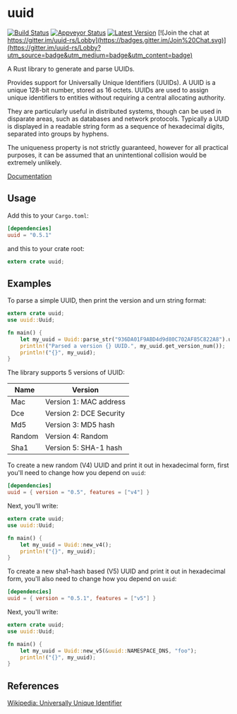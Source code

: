 uuid
====

[![Build Status](https://travis-ci.org/uuid-rs/uuid.svg?branch=master)](https://travis-ci.org/uuid-rs/uuid) [![Appveyor Status](https://ci.appveyor.com/api/projects/status/github/uuid-rs/uuid?branch=master&svg=true)](https://ci.appveyor.com/project/KodrAus/uuid) [![Latest Version](https://img.shields.io/crates/v/uuid.svg)](https://crates.io/crates/uuid) [![Join the chat at https://gitter.im/uuid-rs/Lobby](https://badges.gitter.im/Join%20Chat.svg)](https://gitter.im/uuid-rs/Lobby?utm_source=badge&utm_medium=badge&utm_content=badge)

A Rust library to generate and parse UUIDs.

Provides support for Universally Unique Identifiers (UUIDs). A UUID is a unique
128-bit number, stored as 16 octets. UUIDs are used to assign unique identifiers
to entities without requiring a central allocating authority.

They are particularly useful in distributed systems, though can be used in
disparate areas, such as databases and network protocols. Typically a UUID is
displayed in a readable string form as a sequence of hexadecimal digits,
separated into groups by hyphens.

The uniqueness property is not strictly guaranteed, however for all practical
purposes, it can be assumed that an unintentional collision would be extremely
unlikely.

[Documentation](https://docs.rs/uuid)

## Usage

Add this to your `Cargo.toml`:

```toml
[dependencies]
uuid = "0.5.1"
```

and this to your crate root:

```rust
extern crate uuid;
```

## Examples

To parse a simple UUID, then print the version and urn string format:

```rust
extern crate uuid;
use uuid::Uuid;

fn main() {
    let my_uuid = Uuid::parse_str("936DA01F9ABD4d9d80C702AF85C822A8").unwrap();
    println!("Parsed a version {} UUID.", my_uuid.get_version_num());
    println!("{}", my_uuid);
}
```

The library supports 5 versions of UUID:

Name     | Version
---------|----------
Mac      | Version 1: MAC address
Dce      | Version 2: DCE Security
Md5      | Version 3: MD5 hash
Random   | Version 4: Random
Sha1     | Version 5: SHA-1 hash

To create a new random (V4) UUID and print it out in hexadecimal form, first
you'll need to change how you depend on `uuid`:

```toml
[dependencies]
uuid = { version = "0.5", features = ["v4"] }
```

Next, you'll write:

```rust
extern crate uuid;
use uuid::Uuid;

fn main() {
    let my_uuid = Uuid::new_v4();
    println!("{}", my_uuid);
}
```

To create a new sha1-hash based (V5) UUID and print it out in hexadecimal form,
you'll also need to change how you depend on `uuid`:

```toml
[dependencies]
uuid = { version = "0.5.1", features = ["v5"] }
```

Next, you'll write:

```rust
extern crate uuid;
use uuid::Uuid;

fn main() {
    let my_uuid = Uuid::new_v5(&uuid::NAMESPACE_DNS, "foo");
    println!("{}", my_uuid);
}
```

## References

[Wikipedia: Universally Unique Identifier](https://en.wikipedia.org/wiki/Universally_unique_identifier)
